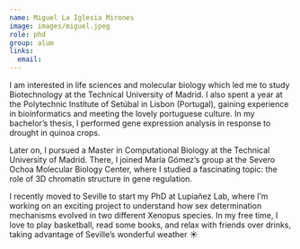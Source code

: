 ```yaml
---
name: Miguel La Iglesia Mirones
image: images/miguel.jpeg
role: phd
group: alum
links:
  email:
---
```


I am interested in life sciences and molecular biology which led me to study Biotechnology at the Technical University of Madrid. I also spent a year at the Polytechnic Institute of Setúbal in Lisbon (Portugal), gaining experience in bioinformatics and meeting the lovely portuguese culture. In my bachelor’s thesis, I performed gene expression analysis in response to drought in quinoa crops.

Later on, I pursued a Master in Computational Biology at the Technical University of Madrid. There, I joined María Gómez’s group at the Severo Ochoa Molecular Biology Center, where I studied a fascinating topic: the role of 3D chromatin structure in gene regulation.

I recently moved to Seville to start my PhD at Lupiañez Lab, where I’m working on an exciting project to understand how sex determination mechanisms evolved in two different Xenopus species.
In my free time, I love to play basketball, read some books, and relax with friends over drinks, taking advantage of Seville’s wonderful weather ☀️
